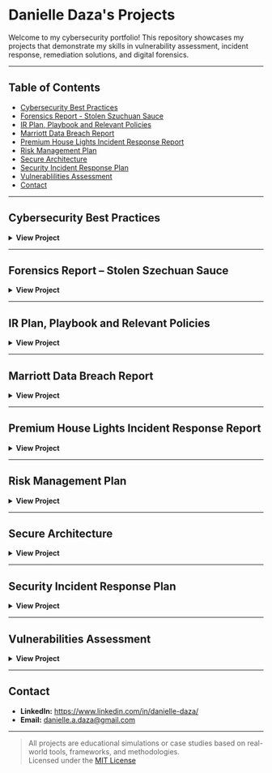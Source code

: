 # Danielle Daza's Projects

Welcome to my cybersecurity portfolio! This repository showcases my projects that demonstrate my skills in vulnerability assessment, incident response, remediation solutions, and digital forensics.

---

## Table of Contents

- [Cybersecurity Best Practices](#cybersecurity-best-practices)
- [Forensics Report - Stolen Szuchuan Sauce](#forensics-report--stolen-szechuan-sauce)
- [IR Plan, Playbook and Relevant Policies](#ir-plan-playbook-and-relevant-policies)
- [Marriott Data Breach Report](#marriott-data-breach-report)
- [Premium House Lights Incident Response Report](#premium-house-lights-incident-response-report)
- [Risk Management Plan](#risk-management-plan)
- [Secure Architecture](#secure-architecture)
- [Security Incident Response Plan](#security-incident-response-plan)
- [Vulnerablilities Assessment](#vulnerabilities-assessment)
- [Contact](#contact)

---

## Cybersecurity Best Practices

<details>
  <summary><strong>View Project</strong></summary>

**Tools Used:**  
[![NIST CSF v2](https://img.shields.io/badge/NIST_CSF_v2-darkblue?style=flat-square)](https://www.nist.gov/cyberframework)    
**Description:**  
Wrote a guide covering strong password creation, MFA, VPNs, encryption, and secure email practices, with actionable steps to improve cybersecurity posture in organizations.  
[Read the Report](./Cybersecurity_Best_Practices.pdf)

</details>

---

## Forensics Report – Stolen Szechuan Sauce

<details>
  <summary><strong>View Project</strong></summary>

**Tools Used:**  
[![Volatility](https://img.shields.io/badge/Volatility-3.2.5.2-blue?style=flat-square)](https://www.volatilityfoundation.org/)
[![FTK Imager](https://img.shields.io/badge/FTK_Imager-4.7.1.2-darkgrey?style=flat-square)](https://accessdata.com/product-download)
[![Registry Explorer](https://img.shields.io/badge/Registry_Explorer-v2.0.0.0-purple?style=flat-square)](https://github.com/hasherezade/RegistryExplorer)
[![Wireshark](https://img.shields.io/badge/Wireshark-3.4.7-blue?style=flat-square)](https://www.wireshark.org/)
[![VirusTotal](https://img.shields.io/badge/VirusTotal-Online-yellow?style=flat-square)](https://www.virustotal.com/)
[![TimeLine Explorer](https://img.shields.io/badge/TimeLine_Explorer-v2.0.0.1-orange?style=flat-square)](https://www.timelineexplorer.com/)
[![MITRE ATT&CK](https://img.shields.io/badge/MITRE_ATT&CK-darkred?style=flat-square)](https://attack.mitre.org/)

**Description:**  
Investigated a breach caused by a brute-force RDP attack. Identified malware behavior using forensic tools and documented timeline and indicators of compromise.  
[Read the Report](./Forensics_Report.pdf)

</details>

---

## IR Plan, Playbook and Relevant Policies

<details>
  <summary><strong>View Project</strong></summary>

**Tools Used:**  
[![MITRE ATT&CK](https://img.shields.io/badge/MITRE_ATT&CK-darkred?style=flat-square)](https://attack.mitre.org/)
[![NIST CSF v2](https://img.shields.io/badge/NIST_CSF_v2-darkblue?style=flat-square)](https://www.nist.gov/cyberframework)  
**Description:**  
Created an Incident Response Playbook for Box Manufacturing to handle phishing attacks using the NIST framework. Includes a policy framework relevant to the implementation of the phishing incident response plan.  
[Read the Report](./IR_Plan_and_Phishing_Playbook.pdf)

</details>

---

## Marriott Data Breach Report

<details>
  <summary><strong>View Project</strong></summary>

**Tools Used:**  
[![MITRE ATT&CK](https://img.shields.io/badge/MITRE_ATT&CK-darkred?style=flat-square)](https://attack.mitre.org/)
[![NIST 800-12](https://img.shields.io/badge/NIST_800--12-yellow?style=flat-square)](https://nvlpubs.nist.gov/nistpubs/SpecialPublications/NIST.SP.800-12r1.pdf)  

**Description:**  
Investigated the 2018 Marriott breach affecting 383 million Canadians. Analyzed attacker techniques, security failures, and provided prevention recommendations.  
[Read the Report](./Marriot_Data_Breach.pdf)

</details>

---

## Premium House Lights Incident Response Report

<details>
  <summary><strong>View Project</strong></summary>

**Tools Used:**  
[![MITRE ATT&CK](https://img.shields.io/badge/MITRE_ATT&CK-darkred?style=flat-square)](https://attack.mitre.org/)
[![NIST CSF v2](https://img.shields.io/badge/NIST_CSF_v2-darkblue?style=flat-square)](https://www.nist.gov/cyberframework)
[![Nmap](https://img.shields.io/badge/Nmap-blue?style=flat-square)](https://nmap.org/)
[![Wireshark 4.4.2](https://img.shields.io/badge/Wireshark-4.4.2-1679A7?style=flat-square&logo=Wireshark&logoColor=white)](https://www.wireshark.org/)
[![Unix/Linux Commands](https://img.shields.io/badge/Unix/Linux_Commands-green?style=flat-square)](https://www.gnu.org/)
[![MySQL Commands](https://img.shields.io/badge/MySQL_Commands-blue?style=flat-square)](https://dev.mysql.com/doc/)  

**Description:**  
Drafted an email to my manager summarizing the incident and with suggested improvements in regards to data security and reduce breach risk by priority, setting groundwork for developing a robust secuirty policy framework following the security incident. Incident response report provides a comprehensive incident analysis with relevant security recommendations.  
[Read the Draft Email](./Manager_Email_Draft.pdf)  
[Read the Report](./Premium_House_Lights_Incident_Response.pdf)

</details>
  
---

## Risk Management Plan

<details>
  <summary><strong>View Project</strong></summary>

**Tools Used:**  
[![NIST CSF v2](https://img.shields.io/badge/NIST_CSF_v2-darkblue?style=flat-square)](https://www.nist.gov/cyberframework)
[![MITRE ATT&CK](https://img.shields.io/badge/MITRE_ATT&CK-darkred?style=flat-square)](https://attack.mitre.org/)
**Description:**  
Conducted a structured analysis for DHAEI using NIST to assess and mitigate risks like unauthorized access and downtime. Recommended technical and organizational safeguards.  
[Read the Report](./Risk_Management_Plan.pdf)

</details>

---

## Secure Architecture

<details>
  <summary><strong>View Project</strong></summary>

**Tools Used:**  
[![NIST CSF v2](https://img.shields.io/badge/NIST_CSF_v2-darkblue?style=flat-square)](https://www.nist.gov/cyberframework)
[![PCI DSS](https://img.shields.io/badge/PCI_DSS-orange?style=flat-square)](https://www.pcisecuritystandards.org/)
[![PIPEDA](https://img.shields.io/badge/PCI_DSS-darkyellow?style=flat-square)](https://www.pcisecuritystandards.org/standards/)   
**Description:**  
Recommended a secure architecture for a growing e-commerce company, addressing gaps between current and target security posture and prioritizing necessary actions to take to mitigate existing security risks.  
[Read the Report](./Secure_Architecture_Report.pdf)

</details>

---

## Security Incident Response Plan

<details>
  <summary><strong>View Project</strong></summary>

**Tools Used:**  
[![NIST CSF v2](https://img.shields.io/badge/NIST_CSF_v2-darkblue?style=flat-square)](https://www.nist.gov/cyberframework)
[![NIST 800-12](https://img.shields.io/badge/NIST_800--12-yellow?style=flat-square)](https://nvlpubs.nist.gov/nistpubs/SpecialPublications/NIST.SP.800-12r1.pdf)  
**Description:**  
Developed an in-depth incident response plan framework including the team roles and responsibilities, a sample playbook, and relevant triggers that warrant escalation and stakeholder notification.  
[Read the Report](./Security_Incident_Response_Plan.pdf)

</details>

---

## Vulnerabilities Assessment

<details>
  <summary><strong>View Project</strong></summary>

**Tools Used:**  
[![NIST](https://img.shields.io/badge/NIST_CSF-darkblue?style=flat-square)](https://www.nist.gov/cyberframework)
[![OpenVAS](https://img.shields.io/badge/OpenVAS-brightgreen?style=flat-square)](https://www.openvas.org/)
[![Linux](https://img.shields.io/badge/Linux-darkgrey?style=flat-square)](https://www.linux.org/)
[![Windows 11](https://img.shields.io/badge/Windows_11-blue?style=flat-square)](https://www.microsoft.com/en-us/windows/windows-11)
[![MITRE CWE](https://img.shields.io/badge/MITRE_CWE-red?style=flat-square)](https://cwe.mitre.org/)
[![CVSS](https://img.shields.io/badge/CVSS-darkgreen?style=flat-square)](https://www.first.org/cvss/)  

**Description:**  
Performed a vulnerability scan on two systems and found one high-severity issues related to weak FTP credentials. Delivered mitigation strategies priotized by severity and a timeline suggestion for efficient implementation of security controls.  
[Read the Report](./Vulnerabilities_Assessment.pdf)

</details>

---

## Contact

- **LinkedIn:** https://www.linkedin.com/in/danielle-daza/  
- **Email:** danielle.a.daza@gmail.com

---

> All projects are educational simulations or case studies based on real-world tools, frameworks, and methodologies.  
> Licensed under the [MIT License](./LICENSE)
